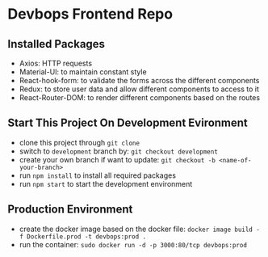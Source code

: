# Devbops Frontend Repo

## Installed Packages

- Axios: HTTP requests
- Material-UI: to maintain constant style
- React-hook-form: to validate the forms across the different components
- Redux: to store user data and allow different components to access to it
- React-Router-DOM: to render different components based on the routes

## Start This Project On Development Evironment

- clone this project through `git clone`
- switch to `development` branch by: `git checkout development`
- create your own branch if want to update: `git checkout -b <name-of-your-branch>`
- run `npm install` to install all required packages
- run `npm start` to start the development environment

## Production Environment

- create the docker image based on the docker file: `docker image build -f Dockerfile.prod -t devbops:prod .`
- run the container: `sudo docker run -d -p 3000:80/tcp devbops:prod`
